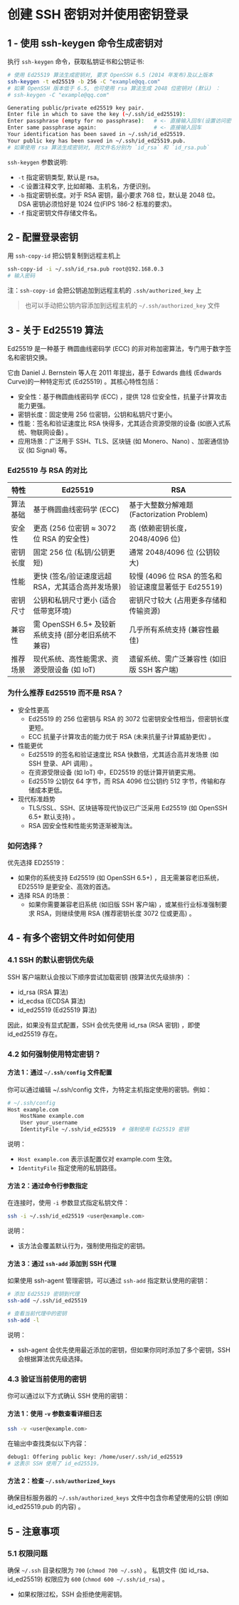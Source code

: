 # 创建 SSH 密钥对并使用密钥登录

## 1 - 使用 ssh-keygen 命令生成密钥对

执行 `ssh-keygen` 命令，获取私钥证书和公钥证书:

```bash
# 使用 Ed25519 算法生成密钥对, 要求 OpenSSH 6.5 (2014 年发布)及以上版本
ssh-keygen -t ed25519 -b 256 -C "example@qq.com"
# 如果 OpenSSH 版本低于 6.5, 也可使用 rsa 算法生成 2048 位密钥对 (默认) ：
# ssh-keygen -C "example@qq.com"

Generating public/private ed25519 key pair.
Enter file in which to save the key (~/.ssh/id_ed25519):
Enter passphrase (empty for no passphrase):   # <- 直接输入回车(设置访问密钥需要的短文密码，一般不设置)
Enter same passphrase again:                  # <- 直接输入回车
Your identification has been saved in ~/.ssh/id_ed25519.
Your public key has been saved in ~/.ssh/id_ed25519.pub.
# 如果使用 rsa 算法生成密钥对, 则文件名分别为 `id_rsa` 和 `id_rsa.pub`
```

`ssh-keygen` 参数说明:

- `-t` 指定密钥类型, 默认是 rsa。
- `-C` 设置注释文字, 比如邮箱、主机名，方便识别。
- `-b` 指定密钥长度。对于 RSA 密钥，最小要求 768 位，默认是 2048 位。DSA 密钥必须恰好是 1024 位(FIPS 186-2 标准的要求)。
- `-f` 指定密钥文件存储文件名。

## 2 - 配置登录密钥

用 `ssh-copy-id` 把公钥复制到远程主机上

```bash
ssh-copy-id -i ~/.ssh/id_rsa.pub root@192.168.0.3
# 输入密码
```

注：`ssh-copy-id` 会把公钥追加到远程主机的 `.ssh/authorized_key` 上

> 也可以手动把公钥内容添加到远程主机的 `~/.ssh/authorized_key` 文件

## 3 - 关于 Ed25519 算法

Ed25519 是一种基于 椭圆曲线密码学 (ECC) 的非对称加密算法，专门用于数字签名和密钥交换。

它由 Daniel J. Bernstein 等人在 2011 年提出，基于 Edwards 曲线 (Edwards Curve)的一种特定形式 (Ed25519) 。其核心特性包括：

- 安全性：基于椭圆曲线密码学 (ECC) ，提供 128 位安全性，抗量子计算攻击能力更强。
- 密钥长度：固定使用 256 位密钥，公钥和私钥尺寸更小。
- 性能：签名和验证速度比 RSA 快得多，尤其适合资源受限的设备 (如嵌入式系统、物联网设备) 。
- 应用场景：广泛用于 SSH、TLS、区块链 (如 Monero、Nano) 、加密通信协议 (如 Signal) 等。

### Ed25519 与 RSA 的对比

| 特性     | Ed25519                                              | RSA                                                 |
| -------- | ---------------------------------------------------- | --------------------------------------------------- |
| 算法基础 | 基于椭圆曲线密码学 (ECC)                             | 基于大整数分解难题 (Factorization Problem)          |
| 安全性   | 更高 (256 位密钥 ≈ 3072 位 RSA 的安全性)             | 高 (依赖密钥长度，2048/4096 位)                     |
| 密钥长度 | 固定 256 位 (私钥/公钥更短)                          | 通常 2048/4096 位 (公钥较大)                        |
| 性能     | 更快 (签名/验证速度远超 RSA，尤其适合高并发场景)     | 较慢 (4096 位 RSA 的签名和验证速度显著低于 Ed25519) |
| 密钥尺寸 | 公钥和私钥尺寸更小 (适合低带宽环境)                  | 密钥尺寸较大 (占用更多存储和传输资源)               |
| 兼容性   | 需 OpenSSH 6.5+ 及较新系统支持 (部分老旧系统不兼容)  | 几乎所有系统支持 (兼容性最佳)                       |
| 推荐场景 | 现代系统、高性能需求、资源受限设备 (如 IoT)          | 遗留系统、需广泛兼容性 (如旧版 SSH 客户端)          |

### 为什么推荐 Ed25519 而不是 RSA？

- 安全性更高
  - Ed25519 的 256 位密钥与 RSA 的 3072 位密钥安全性相当，但密钥长度更短。
  - ECC 抗量子计算攻击的能力优于 RSA (未来抗量子计算威胁更优) 。
- 性能更优
  - Ed25519 的签名和验证速度比 RSA 快数倍，尤其适合高并发场景 (如 SSH 登录、API 调用) 。
  - 在资源受限设备 (如 IoT) 中，ED25519 的低计算开销更实用。
  - Ed25519 公钥仅 64 字节，而 RSA 4096 位公钥约 512 字节，传输和存储成本更低。
- 现代标准趋势
  - TLS/SSL、SSH、区块链等现代协议已广泛采用 Ed25519 (如 OpenSSH 6.5+ 默认支持) 。
  - RSA 因安全性和性能劣势逐渐被淘汰。

### 如何选择？

优先选择 ED25519：

- 如果你的系统支持 Ed25519 (如 OpenSSH 6.5+) ，且无需兼容老旧系统，ED25519 是更安全、高效的首选。
- 选择 RSA 的场景：
  - 如果你需要兼容老旧系统 (如旧版 SSH 客户端) ，或某些行业标准强制要求 RSA，则继续使用 RSA (推荐密钥长度 3072 位或更高) 。

## 4 - 有多个密钥文件时如何使用

### 4.1 SSH 的默认密钥优先级

SSH 客户端默认会按以下顺序尝试加载密钥 (按算法优先级排序) ：

- id_rsa (RSA 算法)
- id_ecdsa (ECDSA 算法)
- id_ed25519 (Ed25519 算法)

因此，如果没有显式配置，SSH 会优先使用 id_rsa (RSA 密钥) ，即使 id_ed25519 存在。

### 4.2 如何强制使用特定密钥？

#### 方法 1：通过 `~/.ssh/config` 文件配置

你可以通过编辑 ~/.ssh/config 文件，为特定主机指定使用的密钥。例如：

```bash
# ~/.ssh/config
Host example.com
    HostName example.com
    User your_username
    IdentityFile ~/.ssh/id_ed25519  # 强制使用 Ed25519 密钥
```

说明：

- `Host example.com` 表示该配置仅对 example.com 生效。
- `IdentityFile` 指定使用的私钥路径。

#### 方法 2：通过命令行参数指定

在连接时，使用 `-i` 参数显式指定私钥文件：

```bash
ssh -i ~/.ssh/id_ed25519 <user@example.com>
```

说明：

- 该方法会覆盖默认行为，强制使用指定的密钥。

#### 方法 3：通过 `ssh-add` 添加到 SSH 代理

如果使用 ssh-agent 管理密钥，可以通过 `ssh-add` 指定默认使用的密钥：

```bash
# 添加 Ed25519 密钥到代理
ssh-add ~/.ssh/id_ed25519

# 查看当前代理中的密钥
ssh-add -l
```

说明：

- ssh-agent 会优先使用最近添加的密钥，但如果你同时添加了多个密钥，SSH 会根据算法优先级选择。

### 4.3 验证当前使用的密钥

你可以通过以下方式确认 SSH 使用的密钥：

#### 方法 1：使用 `-v` 参数查看详细日志

```bash
ssh -v <user@example.com>
```

在输出中查找类似以下内容：

```bash
debug1: Offering public key: /home/user/.ssh/id_ed25519
# 这表示 SSH 使用了 id_ed25519。
```

#### 方法 2：检查 `~/.ssh/authorized_keys`

确保目标服务器的 `~/.ssh/authorized_keys` 文件中包含你希望使用的公钥 (例如 id_ed25519.pub 的内容) 。

## 5 - 注意事项

### 5.1 权限问题

确保 `~/.ssh` 目录权限为 `700` (`chmod 700 ~/.ssh`) 。
私钥文件 (如 id_rsa、id_ed25519) 权限应为 `600` (`chmod 600 ~/.ssh/id_rsa`) 。

- 如果权限过松，SSH 会拒绝使用密钥。
